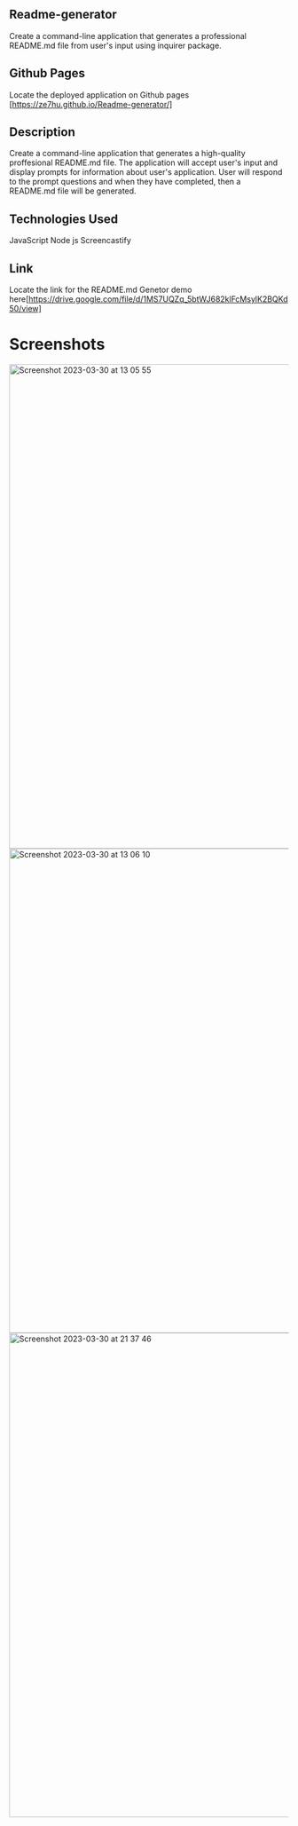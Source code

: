 
## Readme-generator
Create a command-line application that generates a professional README.md file from user's input using inquirer package.

## Github Pages
Locate the deployed application on Github pages [https://ze7hu.github.io/Readme-generator/]

## Description
Create a command-line application that generates a high-quality proffesional README.md file. The application will accept user's input and display prompts for information about user's application. User will respond to the prompt questions and when they have completed, then a README.md file will be generated.

## Technologies Used
JavaScript Node js Screencastify


## Link
Locate the link for the README.md Genetor demo here[https://drive.google.com/file/d/1MS7UQZq_5btWJ682klFcMsylK2BQKd50/view]


# Screenshots

<img width="873" alt="Screenshot 2023-03-30 at 13 05 55" src="https://user-images.githubusercontent.com/123417090/228831136-bb8b8608-6c97-43b6-9d76-2e93859be4ac.png">

<img width="873" alt="Screenshot 2023-03-30 at 13 06 10" src="https://user-images.githubusercontent.com/123417090/228831152-0fe4d99d-dd97-4301-9bdb-393d2bab769a.png">


<img width="873" alt="Screenshot 2023-03-30 at 21 37 46" src="https://user-images.githubusercontent.com/123417090/228959150-ba44bb02-8d2c-4a5b-9a34-176773b58e07.png">

